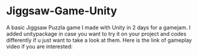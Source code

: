 # Jiggsaw-Game-Unity
A basic Jiggsaw Puzzla game I made with Unity in 2 days for a gamejam. 
I added unitypackage in case you want to try it on your project and codes differently if u just want to take a look at them.
Here is the link of gameplay video if you are interested: 
